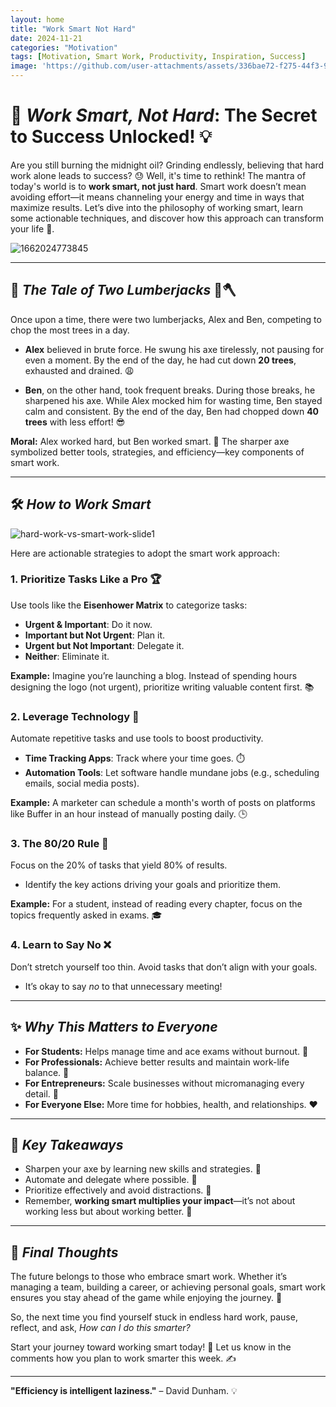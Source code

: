 ```yaml
---
layout: home
title: "Work Smart Not Hard"
date: 2024-11-21
categories: "Motivation"
tags: [Motivation, Smart Work, Productivity, Inspiration, Success]
image: 'https://github.com/user-attachments/assets/336bae72-f275-44f3-9bf5-53e89242cab7'
---
```


# 🚀 *Work Smart, Not Hard*: The Secret to Success Unlocked! 💡  

Are you still burning the midnight oil? Grinding endlessly, believing that hard work alone leads to success? 😓 Well, it's time to rethink! The mantra of today's world is to **work smart, not just hard**. Smart work doesn’t mean avoiding effort—it means channeling your energy and time in ways that maximize results. Let’s dive into the philosophy of working smart, learn some actionable techniques, and discover how this approach can transform your life 🌟.

![1662024773845](https://github.com/user-attachments/assets/f60943a4-1666-4891-85b7-a40fb0daef39)

---

## 🌟 *The Tale of Two Lumberjacks* 🌲🪓  

Once upon a time, there were two lumberjacks, Alex and Ben, competing to chop the most trees in a day.  

- **Alex** believed in brute force. He swung his axe tirelessly, not pausing for even a moment. By the end of the day, he had cut down **20 trees**, exhausted and drained. 😩  

- **Ben**, on the other hand, took frequent breaks. During those breaks, he sharpened his axe. While Alex mocked him for wasting time, Ben stayed calm and consistent. By the end of the day, Ben had chopped down **40 trees** with less effort! 😎  

**Moral:** Alex worked hard, but Ben worked smart. 🧠 The sharper axe symbolized better tools, strategies, and efficiency—key components of smart work.  

---

## 🛠️ *How to Work Smart*  

![hard-work-vs-smart-work-slide1](https://github.com/user-attachments/assets/336bae72-f275-44f3-9bf5-53e89242cab7)

Here are actionable strategies to adopt the smart work approach:  

### 1. **Prioritize Tasks Like a Pro 🏆**  
Use tools like the **Eisenhower Matrix** to categorize tasks:  
- **Urgent & Important**: Do it now.  
- **Important but Not Urgent**: Plan it.  
- **Urgent but Not Important**: Delegate it.  
- **Neither**: Eliminate it.  

**Example:** Imagine you’re launching a blog. Instead of spending hours designing the logo (not urgent), prioritize writing valuable content first. 📚  

### 2. **Leverage Technology 🤖**  
Automate repetitive tasks and use tools to boost productivity.  
- **Time Tracking Apps**: Track where your time goes. ⏱️  
- **Automation Tools**: Let software handle mundane jobs (e.g., scheduling emails, social media posts).  

**Example:** A marketer can schedule a month's worth of posts on platforms like Buffer in an hour instead of manually posting daily. 🕒  

### 3. **The 80/20 Rule 🥂**  
Focus on the 20% of tasks that yield 80% of results.  
- Identify the key actions driving your goals and prioritize them.  

**Example:** For a student, instead of reading every chapter, focus on the topics frequently asked in exams. 🎓  

### 4. **Learn to Say No ❌**  
Don’t stretch yourself too thin. Avoid tasks that don’t align with your goals.  
- It’s okay to say *no* to that unnecessary meeting!  

---

## ✨ *Why This Matters to Everyone*  

- **For Students:** Helps manage time and ace exams without burnout. 🏅  
- **For Professionals:** Achieve better results and maintain work-life balance. 💼  
- **For Entrepreneurs:** Scale businesses without micromanaging every detail. 🚀  
- **For Everyone Else:** More time for hobbies, health, and relationships. ❤️  

---

## 🌈 *Key Takeaways*  

- Sharpen your axe by learning new skills and strategies. 📘  
- Automate and delegate where possible. 🤝  
- Prioritize effectively and avoid distractions. 🚦  
- Remember, **working smart multiplies your impact**—it’s not about working less but about working better. 🌟  

---

## 📖 *Final Thoughts*  

The future belongs to those who embrace smart work. Whether it’s managing a team, building a career, or achieving personal goals, smart work ensures you stay ahead of the game while enjoying the journey. 🚀  

So, the next time you find yourself stuck in endless hard work, pause, reflect, and ask, *How can I do this smarter?*  

Start your journey toward working smart today! 🌟 Let us know in the comments how you plan to work smarter this week. ✍️  

--- 

**"Efficiency is intelligent laziness."** – David Dunham. 💡
